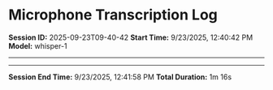# Microphone Transcription Log

**Session ID:** 2025-09-23T09-40-42
**Start Time:** 9/23/2025, 12:40:42 PM
**Model:** whisper-1

---


---

**Session End Time:** 9/23/2025, 12:41:58 PM
**Total Duration:** 1m 16s
